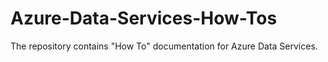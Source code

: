# Azure-Data-Services-How-Tos
The repository contains "How To" documentation for Azure Data Services.
